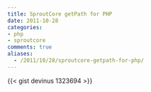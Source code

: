 ```yaml
---
title: SproutCore getPath for PHP
date: 2011-10-28
categories:
- php
- sproutcore
comments: true
aliases:
  - /2011/10/28/sproutcore-getpath-for-php/
---
```


{{< gist devinus 1323694 >}} 
